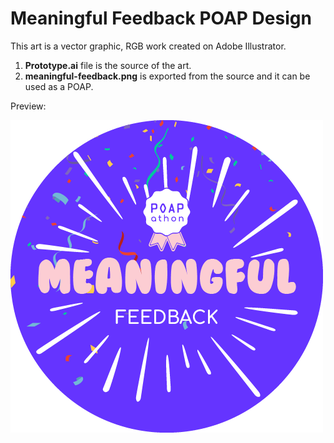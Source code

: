 # Meaningful Feedback POAP Design
This art is a vector graphic, RGB work created on Adobe Illustrator.

1. **Prototype.ai** file is the source of the art.
2. **meaningful-feedback.png** is exported from the source and it can be used as a POAP.

Preview:

![Meaningful Feedback POAP Design](/hackathons/poapathon-2021/meaningful-feedback/meaningful-feedback.png "Meaningful Feedback POAP Design")
